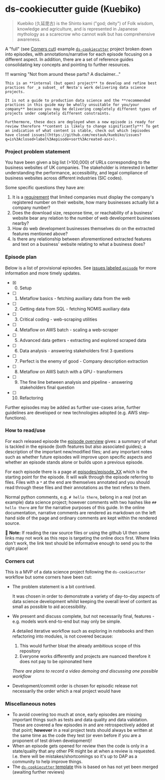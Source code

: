 # ds-cookiecutter guide (Kuebiko)

> Kuebiko (久延毘古) is the Shinto kami ("god; deity") of Folk wisdom, knowledge and agriculture, and is represented in Japanese mythology as a scarecrow who cannot walk but has comprehensive awareness.

A "full" (see [Corners cut](#corners-cut)) example [`ds-cookiecutter`](http://nestauk.github.io/ds-cookiecutter/) project broken down into episodes, with annotations/narrative for each episode focusing on a different aspect. In addition, there are a set of reference guides consolidating key concepts and pointing to further resources.

!!! warning "Not from around these parts? A disclaimer..."

    This is an **internal (but open) project** to develop and refine best practices for _a subset_ of Nesta's work delivering data science projects.

    It is not a guide to production data science and the **recommended practices in this guide may be wholly unsuitable for you/your company** because you may be delivering completely different types of projects under completely different constraints.

    Furthermore, these docs are deployed when a new episode is ready for review therefore **content is likely to change significantly**! To get an indication of what content is stable, check out which [episodes have closed issues](https://github.com/nestauk/kuebiko/issues?q=is%3Aclosed+label%3Aepisode+sort%3Acreated-asc+).

### Project problem statement

You have been given a big list (>100,000) of URLs corresponding to the business websites of UK companies.
The stakeholder is interested in better understanding the performance, accessibility, and legal compliance of business websites across different industries (SIC codes).

Some specific questions they have are:

1. It is a [requirement](https://www.gov.uk/running-a-limited-company/signs-stationery-and-promotional-material) that limited companies must display the company's registered number on their website, how many businesses actually list a company number?
2. Does the download size, response time, or reachability of a business' website bear any relation to the number of web development businesses nearby?
3. How do web development businesses themselves do on the extracted features mentioned above?
4. Is there any relationship between aforementioned extracted features and text on a business' website relating to what a business does?

### Episode plan

Below is a list of provisional episodes. See [issues labeled `episode`](https://github.com/nestauk/kuebiko/issues?q=is%3Aopen+label%3Aepisode+sort%3Acreated-asc) for more information and more timely updates.

-   [x] 0. Setup
-   [ ] 1. Metaflow basics - fetching auxiliary data from the web
-   [ ] 2. Getting data from SQL - fetching NOMIS auxiliary data
-   [ ] 3. Critical coding - web-scraping utilities
-   [ ] 4. Metaflow on AWS batch - scaling a web-scraper
-   [ ] 5. Advanced data getters - extracting and explored scraped data
-   [ ] 6. Data analysis - answering stakeholders first 3 questions
-   [ ] 7. Perfect is the enemy of good - Company description extraction
-   [ ] 8. Metaflow on AWS batch with a GPU - transformers
-   [ ] 9. The fine line between analysis and pipeline - answering stakeholders final question
-   [ ] 10. Refactoring

Further episodes may be added as further use-cases arise, further guidelines are developed or new technologies adopted (e.g. AWS step-functions).

### How to read/use

For each released episode the [episode overview](episodes/index.md) gives: a summary of what is tackled in the episode (both features but also associated guides); a description of the important new/modified files; and any important notes such as whether future episodes will improve upon specific aspects and whether an episode stands alone or builds upon a previous episode.

For each episode there is a page at [episodes/episode_XX](episodes/) which is the starting point for the episode. It will walk through the episode referring to files. Files with a `*` at the end are themselves annotated and you should read through these files and their annotations as the text refers to them.

Normal python comments, e.g. `# hello there`, belong in a real (not an example) data science project; however comments with two hashes like `## hello there` are for the narrative purposes of this guide. In the online documentation, narrative comments are rendered as markdown on the left hand side of the page and ordinary comments are kept within the rendered source.

:notebook: **Note:** If reading the raw source files or using the github UI then some links may not work as this repo is targeting the online docs first. Where links don't work, the link text should be informative enough to send you to the right place!

### Corners cut

This is a MVP of a data science project following the `ds-cookiecutter` workflow but some corners have been cut:

-   The problem statement is a bit contrived.

    It was chosen in order to demonstrate a variety of day-to-day aspects of data science development whilst keeping the overall level of content as small as possible to aid accessibility.

-   We present and discuss complete, but not necessarily final, features -
    e.g. models work end-to-end but may only be simple.

    A detailed iterative workflow such as exploring in notebooks and then refactoring into modules, is not covered because:

    1. This would further bloat the already ambitious scope of this repository
    2. Everyone works differently and projects are nuanced therefore it does not pay to be opinonated here

    _There are plans to record a video demoing and discussing one possible workflow_

-   Development/commit order is chosen for episodic release not necessarily the order which a real project would have

### Miscellaneous notes

-   To avoid covering too much at once, early episodes are missing important things such as tests and data quality and data validation. These are covered a few episodes in and are retrospectively added at that point; **however** in a real project tests should always be written at the same time as the code they test (or even before if you are a proponent of test driven development)!
-   When an episode gets opened for review then the code is only in a state/quality that any other PR might be at when a review is requested. I.e. there will be mistakes/shortcomings so it's up to DAP as a community to help improve things.
-   The [`ds-cookiecutter` template](https://github.com/nestauk/ds-cookiecutter/pull/92) this is based on has not yet been merged (awaiting further reviews)
